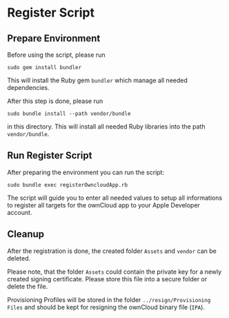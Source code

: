 # Register Script



## Prepare Environment

Before using the script, please run 

```
sudo gem install bundler
```

This will install the Ruby gem  `bundler` which manage all needed dependencies.

After this step is done, please run

```
sudo bundle install --path vendor/bundle
```

in this directory. This will install all needed Ruby libraries into the path `vendor/bundle`.



## Run Register Script

After preparing the environment you can run the script:

```
sudo bundle exec registerOwncloudApp.rb
```

The script will guide you to enter all needed values to setup all informations to register all targets for the ownCloud app to your Apple Developer account.



## Cleanup

After the registration is done, the created folder `Assets` and `vendor` can be deleted.

Please note, that the folder `Assets` could contain the private key for a newly created signing certificate. Please store this file into a secure folder or delete the file.

Provisioning Profiles will be stored in the folder `../resign/Provisioning Files` and should be kept for resigning the ownCloud binary file (`IPA`).

